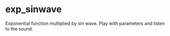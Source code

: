 # exp_sinwave
Exponential function multiplied by sin wave.  Play with parameters and listen to the sound.
